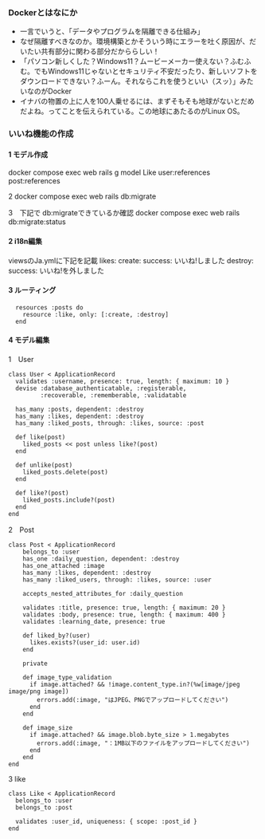 ### Dockerとはなにか
 - 一言でいうと、「データやプログラムを隔離できる仕組み」<br>
 - なぜ隔離すべきなのか。環境構築とかそういう時にエラーを吐く原因が、だいたい共有部分に関わる部分だかららしい！
 - 「パソコン新しくした？Windows11？ムービーメーカー使えない？ふむふむ。でもWindows11じゃないとセキュリティ不安だったり、新しいソフトをダウンロードできない？ふーん。それならこれを使うといい（スッ）」みたいなのがDocker
 - イナバの物置の上に人を100人乗せるには、まずそもそも地球がないとだめだよね。ってことを伝えられている。この地球にあたるのがLinux OS。

### いいね機能の作成
#### 1 モデル作成
docker compose exec web rails g model Like user:references post:references

2 
docker compose exec web rails db:migrate

3　下記で db:migrateできているか確認
docker compose exec web rails db:migrate:status
#### 2 i18n編集
viewsのJa.ymlに下記を記載
  likes:
    create:
      success: いいね!しました
    destroy:
      success: いいね!を外しました
#### 3 ルーティング
```
  resources :posts do
    resource :like, only: [:create, :destroy]
  end
```
#### 4 モデル編集

1　User
```
class User < ApplicationRecord
  validates :username, presence: true, length: { maximum: 10 }
  devise :database_authenticatable, :registerable,
         :recoverable, :rememberable, :validatable

  has_many :posts, dependent: :destroy
  has_many :likes, dependent: :destroy
  has_many :liked_posts, through: :likes, source: :post

  def like(post)
    liked_posts << post unless like?(post)
  end
  
  def unlike(post)
    liked_posts.delete(post)
  end
  
  def like?(post)
    liked_posts.include?(post)
  end
end
```

2　Post
```
class Post < ApplicationRecord
    belongs_to :user
    has_one :daily_question, dependent: :destroy
    has_one_attached :image
    has_many :likes, dependent: :destroy
    has_many :liked_users, through: :likes, source: :user

    accepts_nested_attributes_for :daily_question
    
    validates :title, presence: true, length: { maximum: 20 }
    validates :body, presence: true, length: { maximum: 400 }
    validates :learning_date, presence: true

    def liked_by?(user)
      likes.exists?(user_id: user.id)
    end

    private

    def image_type_validation
      if image.attached? && !image.content_type.in?(%w[image/jpeg image/png image])
        errors.add(:image, "はJPEG、PNGでアップロードしてください")
      end
    end

    def image_size
      if image.attached? && image.blob.byte_size > 1.megabytes
        errors.add(:image, "：1MB以下のファイルをアップロードしてください")
      end
    end
end
```

3 like
```
class Like < ApplicationRecord
  belongs_to :user
  belongs_to :post

  validates :user_id, uniqueness: { scope: :post_id }
end
```



